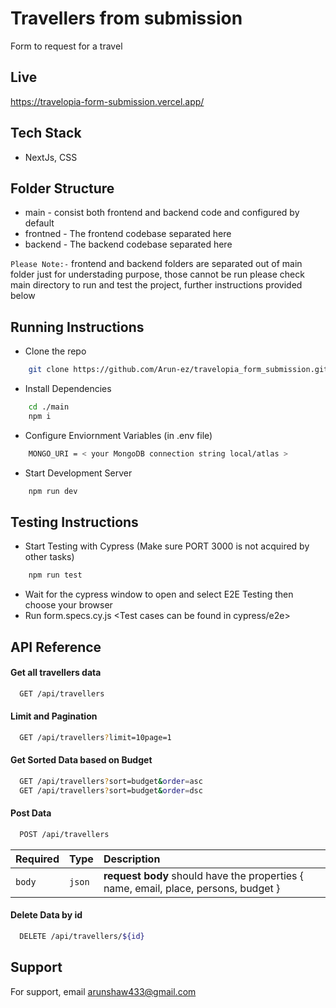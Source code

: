 
# Travellers from submission

Form to request for a travel


## Live

https://travelopia-form-submission.vercel.app/

## Tech Stack

- NextJs, CSS 

## Folder Structure

- main - consist both frontend and backend code and configured by default
- frontned - The frontend codebase separated here
- backend - The backend codebase separated here

`Please Note:-` frontend and backend folders are separated out of main folder just for understading purpose, those cannot be run please check main directory to run and test the project, further instructions provided below


## Running Instructions

- Clone the repo

````bash
    git clone https://github.com/Arun-ez/travelopia_form_submission.git
````

- Install Dependencies

````bash
    cd ./main
    npm i
````

- Configure Enviornment Variables (in .env file)

````bash
    MONGO_URI = < your MongoDB connection string local/atlas >
````

- Start Development Server

````bash
    npm run dev
````

## Testing Instructions

- Start Testing with Cypress (Make sure PORT 3000 is not acquired by other tasks)

````bash
    npm run test
````

- Wait for the cypress window to open and select E2E Testing then choose your browser
- Run form.specs.cy.js <Test cases can be found in cypress/e2e>
## API Reference

#### Get all travellers data

```bash
  GET /api/travellers
```

#### Limit and Pagination

```bash
  GET /api/travellers?limit=10page=1
```

#### Get Sorted Data based on Budget

```bash
  GET /api/travellers?sort=budget&order=asc
  GET /api/travellers?sort=budget&order=dsc
```

#### Post Data

```bash
  POST /api/travellers
```
| Required | Type     | Description                       |
| :-------- | :------- | :-------------------------------- |
| `body`| `json` | **request body** should have the properties { name, email, place, persons, budget } |


#### Delete Data by id

```bash
  DELETE /api/travellers/${id}
```


## Support

For support, email arunshaw433@gmail.com